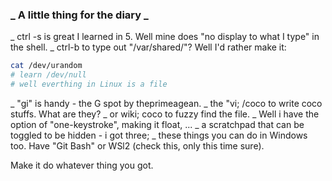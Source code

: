 ### _ A little thing for the diary _

_ ctrl -s is great I learned in 5. Well mine does "no display to what I type" in the shell.
_ ctrl-b to type out "/var/shared/"? Well I'd rather make it:

```bash
cat /dev/urandom
# learn /dev/null
# well everthing in Linux is a file
```

_ "gi" is handy - the G spot by theprimeagean.
_ the "vi; <C-n>/coco<CR> to write coco stuffs. What are they?
_ or wiki; <C-p>coco<CR> to fuzzy find the file.
_ Well i have the option of "one-keystroke", making it float, ...
_ a scratchpad that can be toggled to be hidden - i got three;
_ these things you can do in Windows too. Have "Git Bash" or WSl2 (check this, only this time sure).


Make it do whatever thing you got.

